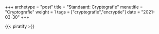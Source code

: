 +++
archetype = "post"
title = "Standaard: Cryptografie"
menutitle = "Cryptografie"
weight = 1
tags = ["cryptografie","encryptie"]
date = "2021-03-30"
+++

{{< piratify >}}